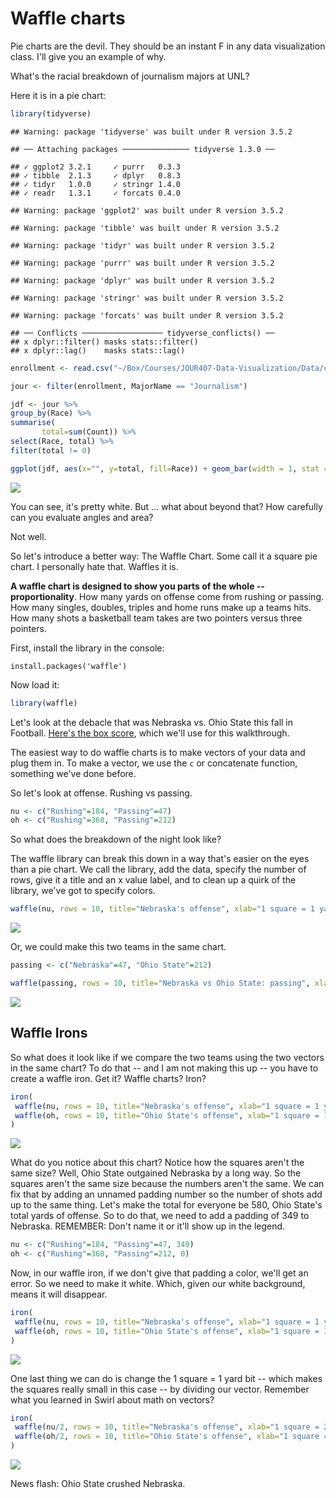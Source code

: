 # Waffle charts

Pie charts are the devil. They should be an instant F in any data visualization class. I'll give you an example of why.

What's the racial breakdown of journalism majors at UNL?

Here it is in a pie chart:


```r
library(tidyverse)
```

```
## Warning: package 'tidyverse' was built under R version 3.5.2
```

```
## ── Attaching packages ─────────────── tidyverse 1.3.0 ──
```

```
## ✓ ggplot2 3.2.1     ✓ purrr   0.3.3
## ✓ tibble  2.1.3     ✓ dplyr   0.8.3
## ✓ tidyr   1.0.0     ✓ stringr 1.4.0
## ✓ readr   1.3.1     ✓ forcats 0.4.0
```

```
## Warning: package 'ggplot2' was built under R version 3.5.2
```

```
## Warning: package 'tibble' was built under R version 3.5.2
```

```
## Warning: package 'tidyr' was built under R version 3.5.2
```

```
## Warning: package 'purrr' was built under R version 3.5.2
```

```
## Warning: package 'dplyr' was built under R version 3.5.2
```

```
## Warning: package 'stringr' was built under R version 3.5.2
```

```
## Warning: package 'forcats' was built under R version 3.5.2
```

```
## ── Conflicts ────────────────── tidyverse_conflicts() ──
## x dplyr::filter() masks stats::filter()
## x dplyr::lag()    masks stats::lag()
```

```r
enrollment <- read.csv("~/Box/Courses/JOUR407-Data-Visualization/Data/collegeenrollment.csv")

jour <- filter(enrollment, MajorName == "Journalism")

jdf <- jour %>% 
group_by(Race) %>%
summarise(
       total=sum(Count)) %>%
select(Race, total) %>% 
filter(total != 0)

ggplot(jdf, aes(x="", y=total, fill=Race)) + geom_bar(width = 1, stat = "identity") + coord_polar("y", start=0)
```

![](14-wafflecharts_files/figure-epub3/unnamed-chunk-1-1.png)<!-- -->

You can see, it's pretty white. But ... what about beyond that? How carefully can you evaluate angles and area?

Not well.

So let's introduce a better way: The Waffle Chart. Some call it a square pie chart. I personally hate that. Waffles it is. 

**A waffle chart is designed to show you parts of the whole -- proportionality**. How many yards on offense come from rushing or passing. How many singles, doubles, triples and home runs make up a teams hits. How many shots a basketball team takes are two pointers versus three pointers. 

First, install the library in the console: 

`install.packages('waffle')`

Now load it: 


```r
library(waffle)
```

Let's look at the debacle that was Nebraska vs. Ohio State this fall in Football. [Here's the box score](https://www.espn.com/college-football/matchup?gameId=401112241), which we'll use for this walkthrough. 

The easiest way to do waffle charts is to make vectors of your data and plug them in. To make a vector, we use the `c` or concatenate function, something we've done before. 

So let's look at offense. Rushing vs passing. 


```r
nu <- c("Rushing"=184, "Passing"=47)
oh <- c("Rushing"=368, "Passing"=212)
```

So what does the breakdown of the night look like?

The waffle library can break this down in a way that's easier on the eyes than a pie chart. We call the library, add the data, specify the number of rows, give it a title and an x value label, and to clean up a quirk of the library, we've got to specify colors. 


```r
waffle(nu, rows = 10, title="Nebraska's offense", xlab="1 square = 1 yard", colors = c("black", "red"))
```

![](14-wafflecharts_files/figure-epub3/unnamed-chunk-4-1.png)<!-- -->

Or, we could make this two teams in the same chart.


```r
passing <- c("Nebraska"=47, "Ohio State"=212)
```


```r
waffle(passing, rows = 10, title="Nebraska vs Ohio State: passing", xlab="1 square = 1 yard", colors = c("red", "black"))
```

![](14-wafflecharts_files/figure-epub3/unnamed-chunk-6-1.png)<!-- -->

## Waffle Irons

So what does it look like if we compare the two teams using the two vectors in the same chart? To do that -- and I am not making this up -- you have to create a waffle iron. Get it? Waffle charts? Iron? 


```r
iron(
 waffle(nu, rows = 10, title="Nebraska's offense", xlab="1 square = 1 yard", colors = c("black", "red")),
 waffle(oh, rows = 10, title="Ohio State's offense", xlab="1 square = 1 yard", colors = c("black", "red"))
)
```

![](14-wafflecharts_files/figure-epub3/unnamed-chunk-7-1.png)<!-- -->

What do you notice about this chart? Notice how the squares aren't the same size? Well, Ohio State outgained Nebraska by a long way. So the squares aren't the same size because the numbers aren't the same. We can fix that by adding an unnamed padding number so the number of shots add up to the same thing. Let's make the total for everyone be 580, Ohio State's total yards of offense. So to do that, we need to add a padding of 349 to Nebraska. REMEMBER: Don't name it or it'll show up in the legend.


```r
nu <- c("Rushing"=184, "Passing"=47, 349)
oh <- c("Rushing"=368, "Passing"=212, 0)
```

Now, in our waffle iron, if we don't give that padding a color, we'll get an error. So we need to make it white. Which, given our white background, means it will disappear.


```r
iron(
 waffle(nu, rows = 10, title="Nebraska's offense", xlab="1 square = 1 yard", colors = c("black", "red", "white")),
 waffle(oh, rows = 10, title="Ohio State's offense", xlab="1 square = 1 yard", colors = c("black", "red", "white"))
)
```

![](14-wafflecharts_files/figure-epub3/unnamed-chunk-9-1.png)<!-- -->

One last thing we can do is change the 1 square = 1 yard bit -- which makes the squares really small in this case -- by dividing our vector. Remember what you learned in Swirl about math on vectors?


```r
iron(
 waffle(nu/2, rows = 10, title="Nebraska's offense", xlab="1 square = 2 yards", colors = c("black", "red", "white")),
 waffle(oh/2, rows = 10, title="Ohio State's offense", xlab="1 square = 2 yards", colors = c("black", "red", "white"))
)
```

![](14-wafflecharts_files/figure-epub3/unnamed-chunk-10-1.png)<!-- -->

News flash: Ohio State crushed Nebraska. 
